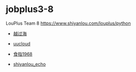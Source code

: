 # jobplus3-8
LouPlus Team 8 https://www.shiyanlou.com/louplus/python

* [越过海](https://github.com/shium)

* [uucloud](https://github.com/uucloud)

* [食指1968](https://github.com/tongxindao)

* [shiyanlou_echo](https://github.com/echo-ray)

